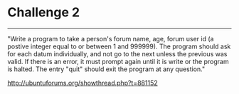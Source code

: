 # Challenge 2
---------

"Write a program to take a person's forum name, age, forum user id (a postive integer equal to or between 1 and 999999). The program should ask for each datum individually, and not go to the next unless the previous was valid. If there is an error, it must prompt again until it is write or the program is halted. The entry "quit" should exit the program at any question."

<a href="http://ubuntuforums.org/showthread.php?t=881152">http://ubuntuforums.org/showthread.php?t=881152</a>
